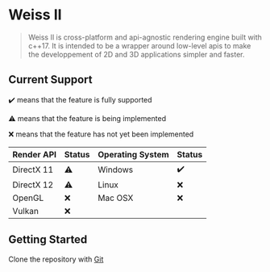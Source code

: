 # Weiss II

> Weiss II is cross-platform and api-agnostic rendering engine built with c++17. It is intended to be a wrapper around low-level apis to make the developpement of 2D and 3D applications simpler and faster.

## Current Support

:heavy_check_mark: means that the feature is fully supported

:warning: means that the feature is being implemented

:x: means that the feature has not yet been implemented

| Render API | Status    | Operating System | Status             |
| ---------- | --------- | ---------------- | ------------------ |
| DirectX 11 | :warning: | Windows          | :heavy_check_mark: |
| DirectX 12 | :warning: | Linux            | :x:                |
| OpenGL     | :x:       | Mac OSX          | :x:                |
| Vulkan     | :x:       | | |




## Getting Started

Clone the repository with [Git](https://git-scm.com/)
